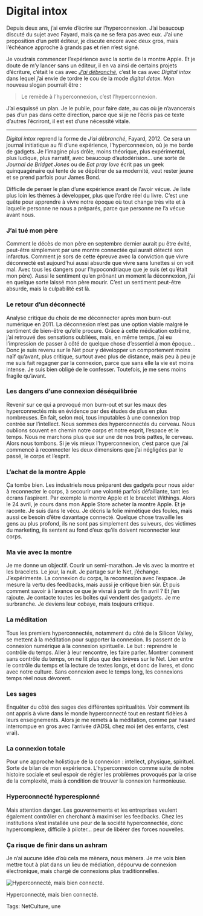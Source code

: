 # Digital intox

Depuis deux ans, j’ai envie d’écrire sur l’hyperconnexion. J’ai beaucoup discuté du sujet avec Fayard, mais ça ne se fera pas avec eux. J’ai une proposition d’un petit éditeur, je discute encore avec deux gros, mais l’échéance approche à grands pas et rien n’est signé.

Je voudrais commencer l’expérience avec la sortie de la montre Apple. Et je doute de m’y lancer sans un éditeur, il en va ainsi de certains projets d’écriture, c’était le cas avec [*J’ai débranché*](http://blog.tcrouzet.com/jai-debranche/), c’est le cas avec *Digital intox* dans lequel j’ai envie de tordre le cou de la mode *digital detox*. Mon nouveau slogan pourrait être :

> Le remède à l’hyperconnexion, c’est l’hyperconnexion.

J’ai esquissé un plan. Je le publie, pour faire date, au cas où je n’avancerais pas d’un pas dans cette direction, parce que si je ne l’écris pas ce texte d’autres l’écriront, il est est d’une nécessité vitale.

---

*Digital intox* reprend la forme de *J’ai débranché*, Fayard, 2012. Ce sera un journal initiatique au fil d’une expérience, l’hyperconnexion, où je me barde de gadgets. Je l’imagine plus drôle, moins théorique, plus expérimental, plus ludique, plus narratif, avec beaucoup d’autodérision… une sorte de *Journal de Bridget Jones* ou de *Eat pray love* écrit pas un geek quinquagénaire qui tente de se dépêtrer de sa modernité, veut rester jeune et se prend parfois pour James Bond.

Difficile de penser le plan d’une expérience avant de l’avoir vécue. Je liste plus loin les thèmes à développer, plus que l’ordre réel du livre. C’est une quête pour apprendre à vivre notre époque où tout change très vite et à laquelle personne ne nous a préparés, parce que personne ne l’a vécue avant nous.

### J’ai tué mon père

Comment le décès de mon père en septembre dernier aurait pu être évité, peut-être simplement par une montre connectée qui aurait détecté son infarctus. Comment je sors de cette épreuve avec la conviction que vivre déconnecté est aujourd’hui aussi absurde que vivre sans lunettes si on voit mal. Avec tous les dangers pour l’hypocondriaque que je suis (et qu’était mon père). Aussi le sentiment qu’en prônant un moment la déconnexion, j’ai en quelque sorte laissé mon père mourir. C’est un sentiment peut-être absurde, mais la culpabilité est là.

### Le retour d’un déconnecté

Analyse critique du choix de me déconnecter après mon burn-out numérique en 2011. La déconnexion n’est pas une option viable malgré le sentiment de bien-être qu’elle procure. Grâce à cette médication extrême, j’ai retrouvé des sensations oubliées, mais, en même temps, j’ai eu l’impression de passer à côté de quelque chose d’essentiel à mon époque… Donc je suis revenu sur le Net pour y développer un comportement moins naïf qu’avant, plus critique, surtout avec plus de distance, mais peu à peu je me suis fait regagner par la connexion, parce que sans elle la vie est moins intense. Je suis bien obligé de le confesser. Toutefois, je me sens moins fragile qu’avant.

### Les dangers d’une connexion déséquilibrée

Revenir sur ce qui a provoqué mon burn-out et sur les maux des hyperconnectés mis en évidence par des études de plus en plus nombreuses. En fait, selon moi, tous imputables à une connexion trop centrée sur l’intellect. Nous sommes des hyperconnectés du cerveau. Nous oublions souvent en chemin notre corps et notre esprit, l’espace et le temps. Nous ne marchons plus que sur une de nos trois pattes, le cerveau. Alors nous tombons. Si je vis mieux l’hyperconnexion, c’est parce que j’ai commencé à reconnecter les deux dimensions que j’ai négligées par le passé, le corps et l’esprit.

### L’achat de la montre Apple

Ça tombe bien. Les industriels nous préparent des gadgets pour nous aider à reconnecter le corps, à secourir une volonté parfois défaillante, tant les écrans l’aspirent. Par exemple la montre Apple et le bracelet Withings. Alors le 24 avril, je cours dans mon Apple Store acheter la montre Apple. Et je raconte. Je suis dans le vécu. Je décris la folie mimétique des foules, mais aussi ce besoin d’être davantage connecté. Quelque chose travaille les gens au plus profond, ils ne sont pas simplement des suiveurs, des victimes du marketing, ils sentent au fond d’eux qu’ils doivent reconnecter leur corps.

### Ma vie avec la montre

Je me donne un objectif. Courir un semi-marathon. Je vis avec la montre et les bracelets. Le jour, la nuit. Je partage sur le Net, j’échange. J’expérimente. La connexion du corps, la reconnexion avec l’espace. Je mesure la vertu des feedbacks, mais aussi je critique bien sûr. Et puis comment savoir à l’avance ce que je vivrai à partir de fin avril ? Et j’en rajoute. Je contacte toutes les boîtes qui vendent des gadgets. Je me surbranche. Je deviens leur cobaye, mais toujours critique.

### La méditation

Tous les premiers hyperconnectés, notamment du côté de la Silicon Valley, se mettent à la méditation pour supporter la connexion. Ils passent de la connexion numérique à la connexion spirituelle. Le but : reprendre le contrôle du temps. Aller à leur rencontre, les faire parler. Montrer comment sans contrôle du temps, on ne lit plus que des brèves sur le Net. Lien entre le contrôle du temps et la lecture de textes longs, et donc de livres, et donc avec notre culture. Sans connexion avec le temps long, les connexions temps réel nous dévorent.

### Les sages

Enquêter du côté des sages des différentes spiritualités. Voir comment ils ont appris à vivre dans le monde hyperconnecté tout en restant fidèles à leurs enseignements. Alors je me remets à la méditation, comme par hasard interrompue en gros avec l’arrivée d’ADSL chez moi (et des enfants, c’est vrai).

### La connexion totale

Pour une approche holistique de la connexion : intellect, physique, spirituel. Sorte de bilan de mon expérience. L’hyperconnexion comme suite de notre histoire sociale et seul espoir de régler les problèmes provoqués par la crise de la complexité, mais à condition de trouver la connexion harmonieuse.

### Hyperconnecté hyperespionné

Mais attention danger. Les gouvernements et les entreprises veulent également contrôler en cherchant à maximiser les feedbacks. Chez les institutions s’est installée une peur de la société hyperconnectée, donc hypercomplexe, difficile à piloter… peur de libérer des forces nouvelles.

### Ça risque de finir dans un ashram

Je n’ai aucune idée d’où cela me mènera, nous mènera. Je me vois bien mettre tout à plat dans un lieu de médiation, dépourvu de connexion électronique, mais chargé de connexions plus traditionnelles.

![Hyperconnecté, mais bien connecté.](http://blog.tcrouzet.comhttps://tcrouzet.com/images_tc/2015/04/withings_pulse_o2_press.jpg)

Hyperconnecté, mais bien connecté.



Tags: NetCulture, une